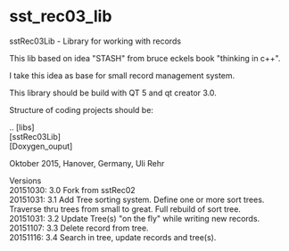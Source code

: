 # sst_rec03_lib

sstRec03Lib - Library for working with records

This lib based on idea "STASH" from bruce eckels book "thinking in c++".

I take this idea as base for small record management system.

This library should be build with QT 5 and qt creator 3.0.

Structure of coding projects should be:

.. [libs] <BR>
   [sstRec03Lib]<BR>
   [Doxygen_ouput]

Oktober 2015, Hanover, Germany, Uli Rehr

Versions <BR>
20151030: 3.0 Fork from sstRec02 <BR>
20151031: 3.1 Add Tree sorting system. Define one or more sort trees. <BR>
              Traverse thru trees from small to great. Full rebuild of sort tree. <BR>
20151031: 3.2 Update Tree(s) "on the fly" while writing new records. <BR>
20151107: 3.3 Delete record from tree. <BR>
20151116: 3.4 Search in tree, update records and tree(s). <BR>
